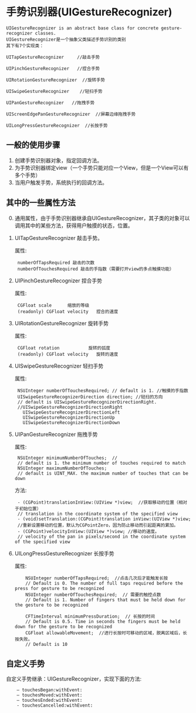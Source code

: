 # 手势识别器(UIGestureRecognizer)

<!-- create time: 2014-10-19 20:57:08  -->

    UIGestureRecognizer is an abstract base class for concrete gesture-recognizer classes.
    UIGestureRecognizer是一个抽象父类描述手势识别的类别
    其下有7个实现类：
    
    UITapGestureRecognizer     //敲击手势

    UIPinchGestureRecognizer   //捏合手势

    UIRotationGestureRecognizer  //旋转手势

    UISwipeGestureRecognizer    //轻扫手势

    UIPanGestureRecognizer   //拖拽手势

    UIScreenEdgePanGestureRecognizer  //屏幕边缘拖拽手势
 
    UILongPressGestureRecognizer  //长按手势
    
    
    
    
<h2>一般的使用步骤</h2>

1. 创建手势识别器对象，指定回调方法。
2. 为手势识别器绑定view（一个手势只能对应一个View，但是一个View可以有多个手势）
3. 当用户触发手势，系统执行的回调方法。

 
<h2>其中的一些属性方法</h2>

0. 通用属性，由于手势识别器继承自UIGestureRecognizer，其子类的对象可以调用其中的某些方法，获得用户触摸的状态，位置。


1. UITapGestureRecognizer 敲击手势。

    属性: 
        
        numberOfTapsRequired 敲击的次数
        numberOfTouchesRequired 敲击的手指数（需要打开view的多点触摸功能）
                  
2. UIPinchGestureRecognizer   捏合手势

    属性: 
        
        CGFloat scale      缩放的等级
        (readonly) CGFloat velocity   捏合的速度
        
        
3. UIRotationGestureRecognizer  旋转手势

    属性: 
        
        CGFloat rotation           旋转的弧度
        (readonly) CGFloat velocity   旋转的速度

4. UISwipeGestureRecognizer    轻扫手势

      属性:
            
        NSUInteger numberOfTouchesRequired; // default is 1. //触摸的手指数
        UISwipeGestureRecognizerDirection direction; //轻扫的方向
        // default is UISwipeGestureRecognizerDirectionRight. 
        //UISwipeGestureRecognizerDirectionRight 
          UISwipeGestureRecognizerDirectionLeft  
          UISwipeGestureRecognizerDirectionUp    
          UISwipeGestureRecognizerDirectionDown 

5. UIPanGestureRecognizer   拖拽手势

    属性:
 
        NSUInteger minimumNumberOfTouches;  //
        // default is 1. the minimum number of touches required to match
        NSUInteger maximumNumberOfTouches;   
        // default is UINT_MAX. the maximum number of touches that can be down
    
    方法:
    
        - (CGPoint)translationInView:(UIView *)view;  //获取移动的位置（相对于初始位置）
        // translation in the coordinate system of the specified view
        - (void)setTranslation:(CGPoint)translation inView:(UIView *)view;
        //重新设置移动的位置，默认为CGPointZero，因为防止移动而引起距离的累加。
        - (CGPoint)velocityInView:(UIView *)view; //移动的速度。                          
        // velocity of the pan in pixels/second in the coordinate system of the specified view

6. UILongPressGestureRecognizer  长按手势

   属性:
   
           NSUInteger numberOfTapsRequired;  //点击几次后才能触发长按
           // Default is 0. The number of full taps required before the press for gesture to be recognized
           NSUInteger numberOfTouchesRequired;  // 需要的触控点数
           // Default is 1. Number of fingers that must be held down for the gesture to be recognized
    
           CFTimeInterval minimumPressDuration;  // 长按的时间
           // Default is 0.5. Time in seconds the fingers must be held down for the gesture to be recognized
           CGFloat allowableMovement;  //进行长按时可移动的区域，脱离区域后，长按失败。
           // Default is 10
       
       
       
       
       
<h2>自定义手势</h2>
      
 自定义手势继承：UIGestureRecognizer，实现下面的方法:
 
        – touchesBegan:withEvent:
        – touchesMoved:withEvent:
        – touchesEnded:withEvent:
        - touchesCancelled:withEvent: